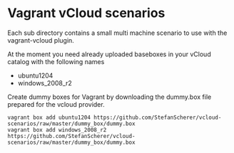# Vagrant vCloud scenarios
Each sub directory contains a small multi machine scenario to use with the vagrant-vcloud plugin.

At the moment you need already uploaded baseboxes in your vCloud catalog with the following names

* ubuntu1204
* windows_2008_r2

Create dummy boxes for Vagrant by downloading the dummy.box file prepared for the vcloud provider.

```
vagrant box add ubuntu1204 https://github.com/StefanScherer/vcloud-scenarios/raw/master/dummy_box/dummy.box
vagrant box add windows_2008_r2 https://github.com/StefanScherer/vcloud-scenarios/raw/master/dummy_box/dummy.box
```
